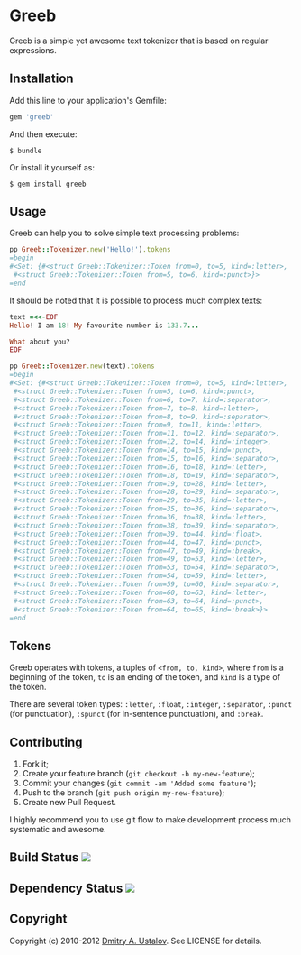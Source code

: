 Greeb
=====

Greeb is a simple yet awesome text tokenizer that is based on regular
expressions.

## Installation

Add this line to your application's Gemfile:

```ruby
gem 'greeb'
```

And then execute:

    $ bundle

Or install it yourself as:

    $ gem install greeb

## Usage

Greeb can help you to solve simple text processing problems:

```ruby
pp Greeb::Tokenizer.new('Hello!').tokens
=begin
#<Set: {#<struct Greeb::Tokenizer::Token from=0, to=5, kind=:letter>,
 #<struct Greeb::Tokenizer::Token from=5, to=6, kind=:punct>}>
=end
```

It should be noted that it is possible to process much complex texts:

```ruby
text =<<-EOF
Hello! I am 18! My favourite number is 133.7...

What about you?
EOF

pp Greeb::Tokenizer.new(text).tokens
=begin
#<Set: {#<struct Greeb::Tokenizer::Token from=0, to=5, kind=:letter>,
 #<struct Greeb::Tokenizer::Token from=5, to=6, kind=:punct>,
 #<struct Greeb::Tokenizer::Token from=6, to=7, kind=:separator>,
 #<struct Greeb::Tokenizer::Token from=7, to=8, kind=:letter>,
 #<struct Greeb::Tokenizer::Token from=8, to=9, kind=:separator>,
 #<struct Greeb::Tokenizer::Token from=9, to=11, kind=:letter>,
 #<struct Greeb::Tokenizer::Token from=11, to=12, kind=:separator>,
 #<struct Greeb::Tokenizer::Token from=12, to=14, kind=:integer>,
 #<struct Greeb::Tokenizer::Token from=14, to=15, kind=:punct>,
 #<struct Greeb::Tokenizer::Token from=15, to=16, kind=:separator>,
 #<struct Greeb::Tokenizer::Token from=16, to=18, kind=:letter>,
 #<struct Greeb::Tokenizer::Token from=18, to=19, kind=:separator>,
 #<struct Greeb::Tokenizer::Token from=19, to=28, kind=:letter>,
 #<struct Greeb::Tokenizer::Token from=28, to=29, kind=:separator>,
 #<struct Greeb::Tokenizer::Token from=29, to=35, kind=:letter>,
 #<struct Greeb::Tokenizer::Token from=35, to=36, kind=:separator>,
 #<struct Greeb::Tokenizer::Token from=36, to=38, kind=:letter>,
 #<struct Greeb::Tokenizer::Token from=38, to=39, kind=:separator>,
 #<struct Greeb::Tokenizer::Token from=39, to=44, kind=:float>,
 #<struct Greeb::Tokenizer::Token from=44, to=47, kind=:punct>,
 #<struct Greeb::Tokenizer::Token from=47, to=49, kind=:break>,
 #<struct Greeb::Tokenizer::Token from=49, to=53, kind=:letter>,
 #<struct Greeb::Tokenizer::Token from=53, to=54, kind=:separator>,
 #<struct Greeb::Tokenizer::Token from=54, to=59, kind=:letter>,
 #<struct Greeb::Tokenizer::Token from=59, to=60, kind=:separator>,
 #<struct Greeb::Tokenizer::Token from=60, to=63, kind=:letter>,
 #<struct Greeb::Tokenizer::Token from=63, to=64, kind=:punct>,
 #<struct Greeb::Tokenizer::Token from=64, to=65, kind=:break>}>
=end
```

## Tokens

Greeb operates with tokens, a tuples of `<from, to, kind>`, where
`from` is a beginning of the token, `to` is an ending of the token,
and `kind` is a type of the token.

There are several token types: `:letter`, `:float`, `:integer`,
`:separator`, `:punct` (for punctuation), `:spunct` (for in-sentence
punctuation), and `:break`.

## Contributing

1. Fork it;
2. Create your feature branch (`git checkout -b my-new-feature`);
3. Commit your changes (`git commit -am 'Added some feature'`);
4. Push to the branch (`git push origin my-new-feature`);
5. Create new Pull Request.

I highly recommend you to use git flow to make development process much
systematic and awesome.

## Build Status [<img src="https://secure.travis-ci.org/eveel/greeb.png"/>](http://travis-ci.org/eveel/greeb)

## Dependency Status [<img src="https://gemnasium.com/eveel/greeb.png?travis"/>](https://gemnasium.com/eveel/greeb)

## Copyright

Copyright (c) 2010-2012 [Dmitry A. Ustalov]. See LICENSE for details.

[Dmitry A. Ustalov]: http://eveel.ru
